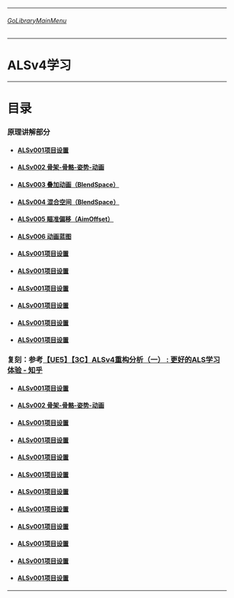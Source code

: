 ___________________________________________________________________________________________
###### [GoLibraryMainMenu](../../../_LibraryMainMenu_.md)
___________________________________________________________________________________________

# ALSv4学习

------

# 目录

### 原理讲解部分

- #### [ALSv001项目设置](./Detail/ALSv001.md)

- #### [ALSv002 骨架-骨骼-姿势-动画](./Detail/ALSv002.md)

- #### [ALSv003 叠加动画（BlendSpace）](./Detail/ALSv003.md)

- #### [ALSv004 混合空间（BlendSpace）](./Detail/ALSv004.md)

- #### [ALSv005 瞄准偏移（AimOffset）](./Detail/ALSv005.md)

- #### [ALSv006 动画蓝图](./Detail/ALSv006.md)

- #### [ALSv001项目设置](./Detail/ALSv007.md)

- #### [ALSv001项目设置](./Detail/ALSv008.md)

- #### [ALSv001项目设置](./Detail/ALSv009.md)

- #### [ALSv001项目设置](./Detail/ALSv0010.md)

- #### [ALSv001项目设置](./Detail/ALSv0011.md)

- #### [ALSv001项目设置](./Detail/ALSv0012.md)

### 复刻：参考[【UE5】【3C】ALSv4重构分析（一） : 更好的ALS学习体验 - 知乎](https://zhuanlan.zhihu.com/p/604888297?utm_medium=social&utm_psn=1859793028216135680&utm_source=wechat_session)

- #### [ALSv001项目设置](./Detail/ALSv001.md)

- #### [ALSv002 骨架-骨骼-姿势-动画](./Detail/ALSv002.md)

- #### [ALSv001项目设置](./Detail/ALSv003.md)

- #### [ALSv001项目设置](./Detail/ALSv004.md)

- #### [ALSv001项目设置](./Detail/ALSv005.md)

- #### [ALSv001项目设置](./Detail/ALSv006.md)

- #### [ALSv001项目设置](./Detail/ALSv007.md)

- #### [ALSv001项目设置](./Detail/ALSv008.md)

- #### [ALSv001项目设置](./Detail/ALSv009.md)

- #### [ALSv001项目设置](./Detail/ALSv0010.md)

- #### [ALSv001项目设置](./Detail/ALSv0011.md)

- #### [ALSv001项目设置](./Detail/ALSv0012.md)

------
